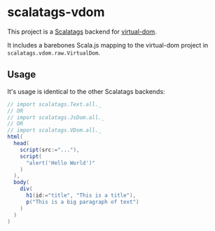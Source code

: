 # scalatags-vdom

This project is a [Scalatags](https://github.com/lihaoyi/scalatags/) backend for [virtual-dom](https://github.com/Matt-Esch/virtual-dom).

It includes a barebones Scala.js mapping to the virtual-dom project in ```scalatags.vdom.raw.VirtualDom```. 

## Usage

It's usage is identical to the other Scalatags backends:

```scala
// import scalatags.Text.all._
// OR
// import scalatags.JsDom.all._
// OR
// import scalatags.VDom.all._
html(
  head(
    script(src:="..."),
    script(
      "alert('Hello World')"
    )
  ),
  body(
    div(
      h1(id:="title", "This is a title"),
      p("This is a big paragraph of text")
    )
  )
)
```
